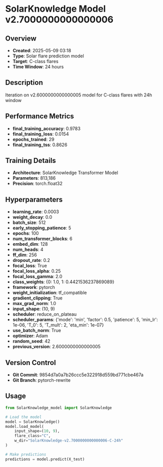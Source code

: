 # SolarKnowledge Model v2.7000000000000006

## Overview
- **Created**: 2025-05-09 03:18
- **Type**: Solar flare prediction model
- **Target**: C-class flares
- **Time Window**: 24 hours

## Description
Iteration on v2.6000000000000005 model for C-class flares with 24h window

## Performance Metrics
- **final_training_accuracy**: 0.9783
- **final_training_loss**: 0.0154
- **epochs_trained**: 29
- **final_training_tss**: 0.8626


## Training Details
- **Architecture**: SolarKnowledge Transformer Model
- **Parameters**: 813,186
- **Precision**: torch.float32

## Hyperparameters
- **learning_rate**: 0.0003
- **weight_decay**: 0.0
- **batch_size**: 512
- **early_stopping_patience**: 5
- **epochs**: 100
- **num_transformer_blocks**: 6
- **embed_dim**: 128
- **num_heads**: 4
- **ff_dim**: 256
- **dropout_rate**: 0.2
- **focal_loss**: True
- **focal_loss_alpha**: 0.25
- **focal_loss_gamma**: 2.0
- **class_weights**: {0: 1.0, 1: 0.4421536237869089}
- **framework**: pytorch
- **weight_initialization**: tf_compatible
- **gradient_clipping**: True
- **max_grad_norm**: 1.0
- **input_shape**: (10, 9)
- **scheduler**: reduce_on_plateau
- **scheduler_params**: {'mode': 'min', 'factor': 0.5, 'patience': 5, 'min_lr': 1e-06, 'T_0': 5, 'T_mult': 2, 'eta_min': 1e-07}
- **use_batch_norm**: True
- **optimizer**: Adam
- **random_seed**: 42
- **previous_version**: 2.6000000000000005

## Version Control
- **Git Commit**: 9854d7a0a7b26ccc5e322918d559bd771cbe467a
- **Git Branch**: pytorch-rewrite

## Usage
```python
from SolarKnowledge_model import SolarKnowledge

# Load the model
model = SolarKnowledge()
model.load_model(
    input_shape=(10, 9),
    flare_class="C",
    w_dir="SolarKnowledge-v2.7000000000000006-C-24h"
)

# Make predictions
predictions = model.predict(X_test)
```
